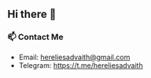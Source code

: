 ## Hi there 👋

### 📫 Contact Me

- Email: hereliesadvaith@gmail.com
- Telegram: https://t.me/hereliesadvaith
